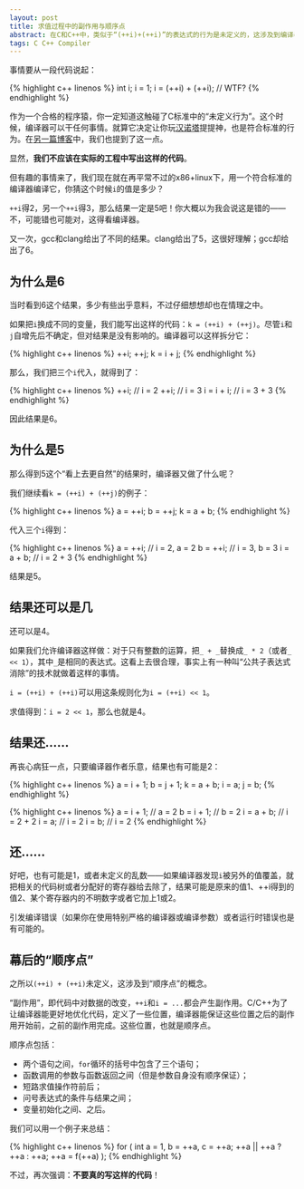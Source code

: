 ```yaml
---
layout: post
title: 求值过程中的副作用与顺序点
abstract: 在C和C++中，类似于“(++i)+(++i)”的表达式的行为是未定义的，这涉及到编译器对于副作用的处理方式。
tags: C C++ Compiler
---
```


事情要从一段代码说起：

{% highlight c++ linenos %}
int i;
i = 1;
i = (++i) + (++i); // WTF?
{% endhighlight %}

作为一个合格的程序猿，你一定知道这触碰了C标准中的“未定义行为”。这个时候，编译器可以干任何事情。就算它决定让你玩[汉诺塔](http://en.wikipedia.org/wiki/Tower_of_Hanoi#Applications)提提神，也是符合标准的行为。在[另一篇博客](/2014/08/19/a-detail-of-the-difference-between-g++-and-clang++.html)中，我们也提到了这一点。

显然，**我们不应该在实际的工程中写出这样的代码**。

但有趣的事情来了，我们现在就在再平常不过的x86+linux下，用一个符合标准的编译器编译它，你猜这个时候`i`的值是多少？

`++i`得2，另一个`++i`得3，那么结果一定是5吧！你大概以为我会说这是错的——不，可能错也可能对，这得看编译器。

又一次，gcc和clang给出了不同的结果。clang给出了5，这很好理解；gcc却给出了6。

为什么是6
---

当时看到6这个结果，多少有些出乎意料，不过仔细想想却也在情理之中。

如果把`i`换成不同的变量，我们能写出这样的代码：`k = (++i) + (++j)`。尽管`i`和`j`自增先后不确定，但对结果是没有影响的。编译器可以这样拆分它：

{% highlight c++ linenos %}
++i;
++j;
k = i + j;
{% endhighlight %}

那么，我们把三个`i`代入，就得到了：

{% highlight c++ linenos %}
++i; // i = 2
++i; // i = 3
i = i + i; // i = 3 + 3
{% endhighlight %}

因此结果是6。

为什么是5
---

那么得到5这个“看上去更自然”的结果时，编译器又做了什么呢？

我们继续看`k = (++i) + (++j)`的例子：

{% highlight c++ linenos %}
a = ++i;
b = ++j;
k = a + b;
{% endhighlight %}

代入三个`i`得到：

{% highlight c++ linenos %}
a = ++i; // i = 2, a = 2
b = ++i; // i = 3, b = 3
i = a + b; // i = 2 + 3
{% endhighlight %}

结果是5。

结果还可以是几
---

还可以是4。

如果我们允许编译器这样做：对于只有整数的运算，把`_ + _`替换成`_ * 2`（或者`_ << 1`），其中`_`是相同的表达式。这看上去很合理，事实上有一种叫“公共子表达式消除”的技术就做着这样的事情。

`i = (++i) + (++i)`可以用这条规则化为`i = (++i) << 1`。

求值得到：`i = 2 << 1`，那么也就是4。

结果还……
---

再丧心病狂一点，只要编译器作者乐意，结果也有可能是2：

{% highlight c++ linenos %}
a = i + 1;
b = j + 1;
k = a + b;
i = a;
j = b;
{% endhighlight %}

{% highlight c++ linenos %}
a = i + 1; // a = 2
b = i + 1; // b = 2
i = a + b; // i = 2 + 2
i = a; // i = 2
i = b; // i = 2
{% endhighlight %}

还……
---

好吧，也有可能是1，或者未定义的乱数——如果编译器发现`i`被另外的值覆盖，就把相关的代码树或者分配好的寄存器给去除了，结果可能是原来的值1、++i得到的值2、某个寄存器内的不明数字或者它加上1或2。

引发编译错误（如果你在使用特别严格的编译器或编译参数）或者运行时错误也是有可能的。

幕后的“顺序点”
---

之所以`(++i) + (++i)`未定义，这涉及到“顺序点”的概念。

“副作用”，即代码中对数据的改变，`++i`和`i = ...`都会产生副作用。C/C++为了让编译器能更好地优化代码，定义了一些位置，编译器能保证这些位置之后的副作用开始前，之前的副作用完成。这些位置，也就是顺序点。

顺序点包括：

* 两个语句之间，`for`循环的括号中包含了三个语句；
* 函数调用的参数与函数返回之间（但是参数自身没有顺序保证）；
* 短路求值操作符前后；
* 问号表达式的条件与结果之间；
* 变量初始化之间、之后。

我们可以用一个例子来总结：

{% highlight c++ linenos %}
for (
    int a = 1, b = ++a, c = ++a;
    ++a || ++a ? ++a : ++a;
    ++a = f(++a)
);
{% endhighlight %}

不过，再次强调：**不要真的写这样的代码**！
